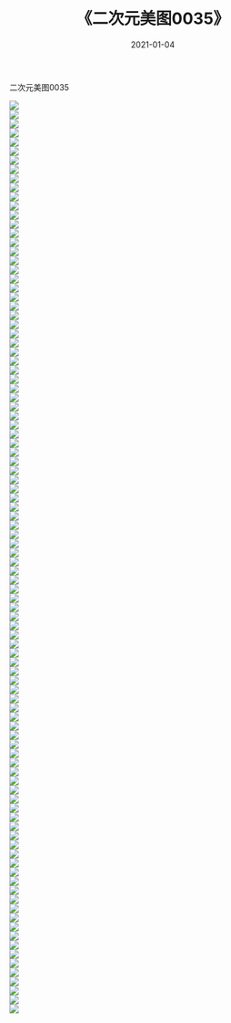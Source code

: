﻿---
layout: post
title:  《二次元美图0035》
date:   2021-01-04
img: http://imgx.orgx.ga/二次元/2021/二次元美图0035/000.jpg
categories: [美女, 清纯, 唯美]
---

二次元美图0035

 ![](http://imgx.orgx.ga/二次元/2021/二次元美图0035/001.jpg) <br>![](http://imgx.orgx.ga/二次元/2021/二次元美图0035/002.jpg) <br>![](http://imgx.orgx.ga/二次元/2021/二次元美图0035/003.jpg) <br>![](http://imgx.orgx.ga/二次元/2021/二次元美图0035/004.jpg) <br>![](http://imgx.orgx.ga/二次元/2021/二次元美图0035/005.jpg) <br>![](http://imgx.orgx.ga/二次元/2021/二次元美图0035/006.jpg) <br>![](http://imgx.orgx.ga/二次元/2021/二次元美图0035/007.jpg) <br>![](http://imgx.orgx.ga/二次元/2021/二次元美图0035/008.jpg) <br>![](http://imgx.orgx.ga/二次元/2021/二次元美图0035/009.jpg) <br>![](http://imgx.orgx.ga/二次元/2021/二次元美图0035/010.jpg) <br>![](http://imgx.orgx.ga/二次元/2021/二次元美图0035/011.jpg) <br>![](http://imgx.orgx.ga/二次元/2021/二次元美图0035/012.jpg) <br>![](http://imgx.orgx.ga/二次元/2021/二次元美图0035/013.jpg) <br>![](http://imgx.orgx.ga/二次元/2021/二次元美图0035/014.jpg) <br>![](http://imgx.orgx.ga/二次元/2021/二次元美图0035/015.jpg) <br>![](http://imgx.orgx.ga/二次元/2021/二次元美图0035/016.jpg) <br>![](http://imgx.orgx.ga/二次元/2021/二次元美图0035/017.jpg) <br>![](http://imgx.orgx.ga/二次元/2021/二次元美图0035/018.jpg) <br>![](http://imgx.orgx.ga/二次元/2021/二次元美图0035/019.jpg) <br>![](http://imgx.orgx.ga/二次元/2021/二次元美图0035/020.jpg) <br>![](http://imgx.orgx.ga/二次元/2021/二次元美图0035/021.jpg) <br>![](http://imgx.orgx.ga/二次元/2021/二次元美图0035/022.jpg) <br>![](http://imgx.orgx.ga/二次元/2021/二次元美图0035/023.jpg) <br>![](http://imgx.orgx.ga/二次元/2021/二次元美图0035/024.jpg) <br>![](http://imgx.orgx.ga/二次元/2021/二次元美图0035/025.jpg) <br>![](http://imgx.orgx.ga/二次元/2021/二次元美图0035/026.jpg) <br>![](http://imgx.orgx.ga/二次元/2021/二次元美图0035/027.jpg) <br>![](http://imgx.orgx.ga/二次元/2021/二次元美图0035/028.jpg) <br>![](http://imgx.orgx.ga/二次元/2021/二次元美图0035/029.jpg) <br>![](http://imgx.orgx.ga/二次元/2021/二次元美图0035/030.jpg) <br>![](http://imgx.orgx.ga/二次元/2021/二次元美图0035/031.jpg) <br>![](http://imgx.orgx.ga/二次元/2021/二次元美图0035/032.jpg) <br>![](http://imgx.orgx.ga/二次元/2021/二次元美图0035/033.jpg) <br>![](http://imgx.orgx.ga/二次元/2021/二次元美图0035/034.jpg) <br>![](http://imgx.orgx.ga/二次元/2021/二次元美图0035/035.jpg) <br>![](http://imgx.orgx.ga/二次元/2021/二次元美图0035/036.jpg) <br>![](http://imgx.orgx.ga/二次元/2021/二次元美图0035/037.jpg) <br>![](http://imgx.orgx.ga/二次元/2021/二次元美图0035/038.jpg) <br>![](http://imgx.orgx.ga/二次元/2021/二次元美图0035/039.jpg) <br>![](http://imgx.orgx.ga/二次元/2021/二次元美图0035/040.jpg) <br>![](http://imgx.orgx.ga/二次元/2021/二次元美图0035/041.jpg) <br>![](http://imgx.orgx.ga/二次元/2021/二次元美图0035/042.jpg) <br>![](http://imgx.orgx.ga/二次元/2021/二次元美图0035/043.jpg) <br>![](http://imgx.orgx.ga/二次元/2021/二次元美图0035/044.jpg) <br>![](http://imgx.orgx.ga/二次元/2021/二次元美图0035/045.jpg) <br>![](http://imgx.orgx.ga/二次元/2021/二次元美图0035/046.jpg) <br>![](http://imgx.orgx.ga/二次元/2021/二次元美图0035/047.jpg) <br>![](http://imgx.orgx.ga/二次元/2021/二次元美图0035/048.jpg) <br>![](http://imgx.orgx.ga/二次元/2021/二次元美图0035/049.jpg) <br>![](http://imgx.orgx.ga/二次元/2021/二次元美图0035/050.jpg) <br>![](http://imgx.orgx.ga/二次元/2021/二次元美图0035/051.jpg) <br>![](http://imgx.orgx.ga/二次元/2021/二次元美图0035/052.jpg) <br>![](http://imgx.orgx.ga/二次元/2021/二次元美图0035/053.jpg) <br>![](http://imgx.orgx.ga/二次元/2021/二次元美图0035/054.jpg) <br>![](http://imgx.orgx.ga/二次元/2021/二次元美图0035/055.jpg) <br>![](http://imgx.orgx.ga/二次元/2021/二次元美图0035/056.jpg) <br>![](http://imgx.orgx.ga/二次元/2021/二次元美图0035/057.jpg) <br>![](http://imgx.orgx.ga/二次元/2021/二次元美图0035/058.jpg) <br>![](http://imgx.orgx.ga/二次元/2021/二次元美图0035/059.jpg) <br>![](http://imgx.orgx.ga/二次元/2021/二次元美图0035/060.jpg) <br>![](http://imgx.orgx.ga/二次元/2021/二次元美图0035/061.jpg) <br>![](http://imgx.orgx.ga/二次元/2021/二次元美图0035/062.jpg) <br>![](http://imgx.orgx.ga/二次元/2021/二次元美图0035/063.jpg) <br>![](http://imgx.orgx.ga/二次元/2021/二次元美图0035/064.jpg) <br>![](http://imgx.orgx.ga/二次元/2021/二次元美图0035/065.jpg) <br>![](http://imgx.orgx.ga/二次元/2021/二次元美图0035/066.jpg) <br>![](http://imgx.orgx.ga/二次元/2021/二次元美图0035/067.jpg) <br>![](http://imgx.orgx.ga/二次元/2021/二次元美图0035/068.jpg) <br>![](http://imgx.orgx.ga/二次元/2021/二次元美图0035/069.jpg) <br>![](http://imgx.orgx.ga/二次元/2021/二次元美图0035/070.jpg) <br>![](http://imgx.orgx.ga/二次元/2021/二次元美图0035/071.jpg) <br>![](http://imgx.orgx.ga/二次元/2021/二次元美图0035/072.jpg) <br>![](http://imgx.orgx.ga/二次元/2021/二次元美图0035/073.jpg) <br>![](http://imgx.orgx.ga/二次元/2021/二次元美图0035/074.jpg) <br>![](http://imgx.orgx.ga/二次元/2021/二次元美图0035/075.jpg) <br>![](http://imgx.orgx.ga/二次元/2021/二次元美图0035/076.jpg) <br>![](http://imgx.orgx.ga/二次元/2021/二次元美图0035/077.jpg) <br>![](http://imgx.orgx.ga/二次元/2021/二次元美图0035/078.jpg) <br>![](http://imgx.orgx.ga/二次元/2021/二次元美图0035/079.jpg) <br>![](http://imgx.orgx.ga/二次元/2021/二次元美图0035/080.jpg) <br>![](http://imgx.orgx.ga/二次元/2021/二次元美图0035/081.jpg) <br>![](http://imgx.orgx.ga/二次元/2021/二次元美图0035/082.jpg) <br>![](http://imgx.orgx.ga/二次元/2021/二次元美图0035/083.jpg) <br>![](http://imgx.orgx.ga/二次元/2021/二次元美图0035/084.jpg) <br>![](http://imgx.orgx.ga/二次元/2021/二次元美图0035/085.jpg) <br>![](http://imgx.orgx.ga/二次元/2021/二次元美图0035/086.jpg) <br>![](http://imgx.orgx.ga/二次元/2021/二次元美图0035/087.jpg) <br>![](http://imgx.orgx.ga/二次元/2021/二次元美图0035/088.jpg) <br>![](http://imgx.orgx.ga/二次元/2021/二次元美图0035/089.jpg) <br>![](http://imgx.orgx.ga/二次元/2021/二次元美图0035/090.jpg) <br>![](http://imgx.orgx.ga/二次元/2021/二次元美图0035/091.jpg) <br>![](http://imgx.orgx.ga/二次元/2021/二次元美图0035/092.jpg) <br>![](http://imgx.orgx.ga/二次元/2021/二次元美图0035/093.jpg) <br>![](http://imgx.orgx.ga/二次元/2021/二次元美图0035/094.jpg) <br>![](http://imgx.orgx.ga/二次元/2021/二次元美图0035/095.jpg) <br>![](http://imgx.orgx.ga/二次元/2021/二次元美图0035/096.jpg) <br>![](http://imgx.orgx.ga/二次元/2021/二次元美图0035/097.jpg) <br>![](http://imgx.orgx.ga/二次元/2021/二次元美图0035/098.jpg) <br>![](http://imgx.orgx.ga/二次元/2021/二次元美图0035/099.jpg) <br>![](http://imgx.orgx.ga/二次元/2021/二次元美图0035/100.jpg) <br>